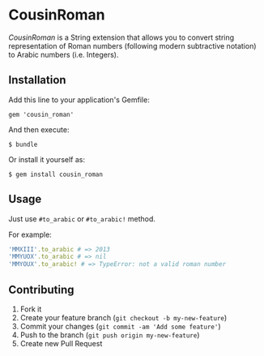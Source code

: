 # CousinRoman

*CousinRoman* is a String extension that allows you to convert
string representation of Roman numbers
(following modern subtractive notation)
to Arabic numbers (i.e. Integers).

## Installation

Add this line to your application's Gemfile:

    gem 'cousin_roman'

And then execute:

    $ bundle

Or install it yourself as:

    $ gem install cousin_roman

## Usage

Just use `#to_arabic` or `#to_arabic!` method.

For example:

```ruby
'MMXIII'.to_arabic # => 2013
'MMYUOX'.to_arabic # => nil
'MMYOUX'.to_arabic! # => TypeError: not a valid roman number
```

## Contributing

1. Fork it
2. Create your feature branch (`git checkout -b my-new-feature`)
3. Commit your changes (`git commit -am 'Add some feature'`)
4. Push to the branch (`git push origin my-new-feature`)
5. Create new Pull Request
